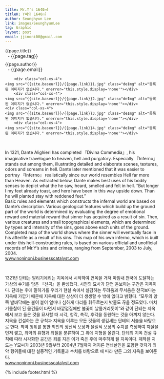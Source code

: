 ```yaml
---
title: Mr.Y's 1640㎡ 
titleK: Y씨의 1640㎡
author: Seunghyun Lee
link: images/SeunghyunLee
tag: Graphic
layout: post
email: jjinoni00@gmail.com
---	
```


<div class="container">

<div class="deDep">
{{page.title}}<br>
<p style="font-size:15px; margin:0px; padding:0px 0px 0px 8px; margin:0px 0px 8px 0px;">- {{page.tag}}</p>
{{page.author}}<br>
<p style="font-size:15px; margin:0px; padding:0px 0px 0px 8px;">- {{page.email}}</p>
</div>


<div class="row" class="imgcolor">
	
		<div class="col-xs-4">
	<img src="{{site.baseurl}}/{{page.link}}1.jpg" class="deImg" alt="등록된 이미지가 없습니다." onerror="this.style.display='none'"></div>
		<div class="col-xs-4">
	<img src="{{site.baseurl}}/{{page.link}}2.jpg" class="deImg" alt="등록된 이미지가 없습니다." onerror="this.style.display='none'"></div>
	<div class="col-xs-4">
	<img src="{{site.baseurl}}/{{page.link}}3.jpg" class="deImg" alt="등록된 이미지가 없습니다." onerror="this.style.display='none'"></div>
		<div class="col-xs-4">
	<img src="{{site.baseurl}}/{{page.link}}4.jpg" class="deImg" alt="등록된 이미지가 없습니다." onerror="this.style.display='none'"></div>
	
</div>
<br>

<div class="det lato">



In 1321, Dante Alighieri has completed 『Divina Commedia』, his imaginative travelogue to heaven, hell and purgatory. Especially 『Inferno』 stands out among them, illustrating detailed and elaborate scenes, textures, odors and screams in hell. Dante later mentioned that it was easier to portray 『Inferno』 realistically since our world resembles Hell far more than Heaven.  As extracted below, Dante makes best uses of his bodily senses to depict what the he saw, heard, smelled and felt in hell. “But longer I my feet already toast, and here have been in this way upside down. Than he will planted stay with reddened feet.”
<br>
Basic rules and elements which constructs the infernal world are based on Dante’s description. Various geological features which build up the ground part of the world  is determined by evaluating the degree of emotional reward and material reward that sinner has acquired as a result of sin. Then, various creatures and small topographical elements, which are determined by types and intensity of the sins, goes above each units of the ground. Completed map of the world shows where the sinner will eventually face in his afterlife as a result of his sins. This map of his own inferno, which is built under this hell-constructing rules, is based on various official and unofficial records of Mr.Y’s sins and crimes, ranging from September, 2003 to July, 2004.
<br>
www.noninoni.businesscatalyst.com




</div>

<br>

<div class="noto">

1321년 단테는 알리기에리는 지옥에서 시작하여 연옥을 거쳐 마침내 천국에 도달하는 가상의 수기를 담은 『신곡』을 완성했다. 시인의 묘사가 단연 돋보이는 구간은 지옥이다. 단테는 후에 말하기를 우리가 현실 속에서 실감하는 두려움과 무서움은 천국보다는 지옥에 가깝기 때문에 지옥에 대한 상상이 더 생생할 수 밖에 없다고 밝혔다.  “모두의 양쪽 발바닥에는 불이 붙어 얼마나 심하게 다리를 휘두르는지 밧줄도 끊을 정도였다. 마치 기름칠이 된 물건들이 타면서 바깥껍질에만 불꽃이 날름거리듯이”와 같이 단테는 지옥에서 보고 들은 것을 묘사할 때 시각, 청각, 촉각, 후각을 동원하는 것을 아끼지 않는다. 
<br>
지옥을 건설하는 큰 규칙과 지옥을 이루는 모든 것들의 생김새는 단테의 서술을 바탕으로 한다. 죄악 행위를 통한 죄인의 정신적 보상과 물질적 보상의 수치를 측정하여 지질을 먼저 쌓고, 죄악의 유형과 죄질을 분류하여 그 위에 지형을 올린다. 단테의 지옥 건설 규칙에 따라 시각화한 공간은 죄를 지은 이가 죽은 후에 마주하게 될 지옥이다. 제작된 지도는 Y모씨가 2003년 9월부터 2004년 7월까지 저지른 연쇄살인을 포함한 갖자기 죄악 행위들에 대한 실증적인 기록물과 수치를 바탕으로 에 따라 만든 그의 지옥을 보여준다.
<br>
www.noninoni.businesscatalyst.com



</div>
{% include footer.html %} 